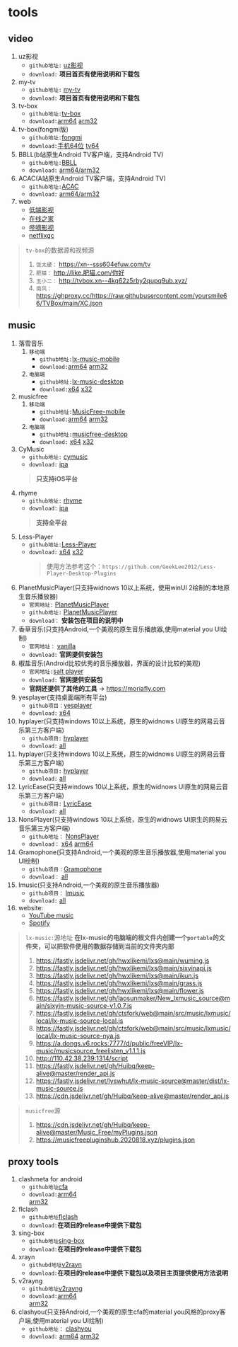 # tools
## video
  1. uz影视
      - `github地址:` [uz影视](https://github.com/YYDS678/uzVideo)
      - `download:` __**项目首页有使用说明和下载包**__
  2. my-tv
      - `github地址:` [my-tv](https://github.com/lizongying/my-tv-0)
      - `download:` __**项目首页有使用说明和下载包**__
  3. tv-box
      - `github地址:`[tv-box](https://github.com/o0HalfLife0o/TVBoxOSC)
      - `download:`[arm64](https://www.ghproxy.cc/https://github.com/o0HalfLife0o/TVBoxOSC/releases/download/20240929-1529/TVBox_takagen99_20240929-1529-arm64-generic.apk) [arm32](https://www.ghproxy.cc/https://github.com/o0HalfLife0o/TVBoxOSC/releases/download/20240929-1529/TVBox_takagen99_20240929-1529-armeabi-generic.apk)
  4. tv-box(fongmi版)
      - `github地址:`[fongmi](https://github.com/FongMi/TV)
      - `download:`[手机64位](https://ghp.ci/https://raw.githubusercontent.com/FongMi/Release/main/apk/release/leanback-java-arm64_v8a.apk) [tv64](https://ghp.ci/https://raw.githubusercontent.com/FongMi/Release/main/apk/release/leanback-java-arm64_v8a.apk)
  6. BBLL(b站原生Android TV客户端，支持Android TV)
       - `github地址:`[BBLL](https://github.com/xiaye13579/BBLL)
       - `download:` [arm64/arm32](https://www.ghproxy.cn/https://github.com/xiaye13579/BBLL/releases/download/v1.5.0/BBLL1.5.0.apk)
  7. ACAC(A站原生Android TV客户端，支持Android TV)
       - `github地址:`[ACAC]([https://github.com/xiaye13579/BBLL](https://github.com/xiaye13579/ACAC))
       - `download:` [arm64/arm32](https://gh-proxy.com/https://github.com/xiaye13579/ACAC/releases/download/v1.0.3/ACAC_release_v1.0.3.apk) 
  8. web
      - [低端影视](https://ddys.pro/)
      - [在线之家](https://www.zxzjhd.com/)
      - [哔嘀影视](https://www.bdys.me/)
      - [netflixgc](https://netflixgc.com)
  >  `tv-box`的数据源和视频源
  >  1. `饭太硬：` https://xn--sss604efuw.com/tv
  >  2. `肥猫：` http://like.肥猫.com/你好
  >  3. `王小二：` http://tvbox.xn--4kq62z5rby2qupq9ub.xyz/
  >  4. `南风：` https://ghproxy.cc/https://raw.githubusercontent.com/yoursmile66/TVBox/main/XC.json
## music
  1. 落雪音乐
      1. `移动端`
           - `github地址:`[lx-music-mobile](https://github.com/lyswhut/lx-music-mobile)
           - `download:`[arm64](https://www.ghproxy.cn/https://github.com/lyswhut/lx-music-mobile/releases/download/v1.6.0/lx-music-mobile-v1.6.0-arm64-v8a.apk) [arm32](https://www.ghproxy.cn/https://github.com/lyswhut/lx-music-mobile/releases/download/v1.6.0/lx-music-mobile-v1.6.0-armeabi-v7a.apk)
      2. `电脑端`
           - `github地址:`[lx-music-desktop](https://github.com/lyswhut/lx-music-desktop)
           -  `download:`[x64](https://www.ghproxy.cn/https://github.com/lyswhut/lx-music-desktop/releases/download/v2.9.0/lx-music-desktop-v2.9.0-win_x64-green.7z) [x32](https://www.ghproxy.cn/https://github.com/lyswhut/lx-music-desktop/releases/download/v2.9.0/lx-music-desktop-v2.9.0-win7_x86-green.7z)
  3. musicfree
      1. `移动端`
           - `github地址:`[MusicFree-mobile](https://github.com/maotoumao/MusicFree)
           - `download:`[arm64](https://cf.ghproxy.cc/https://github.com/maotoumao/MusicFree/releases/download/v0.4.2/app-arm64-v8a-release.apk) [arm32](https://cf.ghproxy.cc/https://github.com/maotoumao/MusicFree/releases/download/v0.4.2/app-armeabi-v7a-release.apk)
      2. `电脑端`
           - `github地址:`[musicfree-desktop](https://github.com/maotoumao/MusicFreeDesktop)
           - `download:` [x64](https://www.ghproxy.cc/https://github.com/maotoumao/MusicFreeDesktop/releases/download/v0.0.5/MusicFree-0.0.5-win32-x64-legacy-portable.zip) [x32](https://www.ghproxy.cc/https://github.com/maotoumao/MusicFreeDesktop/releases/download/v0.0.5/MusicFree-0.0.5-win32-x64-portable.zip)
  4. CyMusic
      - `github地址:` [cymusic](https://github.com/gyc-12/music-player-master)
      - `download:` [ipa](https://ghproxy.cc/https://github.com/gyc-12/music-player-master/releases/download/1.1.2/cymusic-1.1.2.ipa)
      > __**只支持iOS平台**__
  5. rhyme
      - `github地址:` [rhyme](https://github.com/canxin121/app_rhyme)
      - `download:` [ipa](https://ghproxy.cc/https://github.com/gyc-12/music-player-master/releases/download/1.1.2/cymusic-1.1.2.ipa)
      > __**支持全平台**__
  6. Less-Player
       - `github地址:`[Less-Player](https://github.com/GeekLee2012/Less-Player-Desktop)
       - `download:` [x64](https://cf.ghproxy.cc/https://github.com/GeekLee2012/Less-Player-Desktop/releases/download/v0.1.28/Less.Player.v0.1.28.win-x64.zip) [x32](https://cf.ghproxy.cc/https://github.com/GeekLee2012/Less-Player-Desktop/releases/download/v0.1.28/Less.Player.v0.1.28.win-ia32.zip)
         > 使用方法参考这个：`https://github.com/GeekLee2012/Less-Player-Desktop-Plugins`
  7. PlanetMusicPlayer(只支持widnows 10以上系统，使用winUI 2绘制的本地原生音乐播放器)
       - `官网地址:` [PlanetMusicPlayer](https://pigeonming.top/index.php/planetmusicplayer)
       - `github地址:` [PlanetMusicPlayer](https://github.com/Pigeon-Ming/CorePlanetMusicPlayer)
       - `download：` **安装包在项目的说明中**
  9. 香草音乐(只支持Android,一个美观的原生音乐播放器,使用material you UI绘制)
       - `官网地址：` [vanilla](https://vanilla.surge.sh/)
       - `download:`  **官网提供安装包**
  10. 椒盐音乐(Android比较优秀的音乐播放器，界面的设计比较的美观)
       - `官网地址:`[salt player](https://moriafly.com/salt-player/index.html)
       - `download:` **官网提供安装包**
       - **官网还提供了其他的工具** -> https://moriafly.com
  11. yesplayer(支持桌面端所有平台)
       - `github项目：`[yesplayer](https://github.com/qier222/YesPlayMusic)
       - `download:` [x64](https://ghproxy.cc/https://github.com/qier222/YesPlayMusic/releases/download/v0.4.8-2/YesPlayMusic.0.4.8.exe)
  12. hyplayer(只支持windows 10以上系统，原生的widnows UI原生的网易云音乐第三方客户端)
       - `github项目:` [hyplayer](https://github.com/HyPlayer/HyPlayer)
       - `download:` [all](https://cf.ghproxy.cc/https://github.com/HyPlayer/HyPlayer/releases/download/2.1.37.5872/HyPlayer_2.1.37.5872_x64_ARM64.msixbundle)
  13. hyplayer(只支持windows 10以上系统，原生的widnows UI原生的网易云音乐第三方客户端)
       - `github项目:` [hyplayer](https://github.com/HyPlayer/HyPlayer)
       - `download:` [all](https://cf.ghproxy.cc/https://github.com/HyPlayer/HyPlayer/releases/download/2.1.37.5872/HyPlayer_2.1.37.5872_x64_ARM64.msixbundle)
  14. LyricEase(只支持windows 10以上系统，原生的widnows UI原生的网易云音乐第三方客户端)
       - `github项目:` [LyricEase](https://github.com/daiyuzhanghua/LyricEase)
       - `download:` [all](https://install.appcenter.ms/users/brandonw3612/apps/lyricease/distribution_groups/public)
  15. NonsPlayer(只支持windows 10以上系统，原生的widnows UI原生的网易云音乐第三方客户端)
       - `github地址：` [NonsPlayer](https://github.com/Miaoyww/NonsPlayer)
       - `download：` [x64](https://www.ghproxy.cc/https://github.com/Miaoyww/NonsPlayer/releases/download/0.5.6/NonsPlayer_0.5.6_x64.7z)  [arm64](https://www.ghproxy.cc/https://github.com/Miaoyww/NonsPlayer/releases/download/0.5.6/NonsPlayer_0.5.6_arm64.7z)
  16. Gramophone(只支持Android,一个美观的原生音乐播放器,使用material you UI绘制)
       - `github项目：`[Gramophone](https://github.com/AkaneTan/Gramophone)
       - `download：` [all](https://cf.ghproxy.cc/https://github.com/AkaneTan/Gramophone/releases/download/1.0.14/Gramophone-1.0.14-release.apk)
  17. lmusic(只支持Android,一个美观的原生音乐播放器)
       - `github项目：` [lmusic](https://github.com/cy745/LMusic)
       - `download:` [all](https://cf.ghproxy.cc/https://github.com/cy745/LMusic/releases/download/Beta/LMusic_beta_1.5.4_42_20230603_2240+0800.apk)
  7. website:
      - [YouTube music](https://music.youtube.com)
      - [Spotify](https://open.spotify.com)
  > `lx-music:`源地址  __**在lx-music的电脑端的根文件内创建一个`portable`的文件夹，可以把软件使用的数据存储到当前的文件夹内部**__
  > 1. https://fastly.jsdelivr.net/gh/hwxlikemi/lxs@main/wuming.js
  > 2. https://fastly.jsdelivr.net/gh/hwxlikemi/lxs@main/sixyinapi.js
  > 3. https://fastly.jsdelivr.net/gh/hwxlikemi/lxs@main/ikun.js
  > 4. https://fastly.jsdelivr.net/gh/hwxlikemi/lxs@main/grass.js
  > 5. https://fastly.jsdelivr.net/gh/hwxlikemi/lxs@main/flower.js
  > 6. https://fastly.jsdelivr.net/gh/laosunmaker/New_lxmusic_source@main/sixyin-music-source-v1.0.7.js
  > 7. https://fastly.jsdelivr.net/gh/ctsfork/web@main/src/music/lxmusic/local/lx-music-source-local.js
  > 8. https://fastly.jsdelivr.net/gh/ctsfork/web@main/src/music/lxmusic/local/lx-music-source-nya.js
  > 9. https://a.dongs.v6.rocks:7777/d/public/freeVIP/lx-music/musicsource_freelisten_v1.1.1.js
  > 10. http://110.42.38.239:1314/script
  > 11. https://fastly.jsdelivr.net/gh/Huibq/keep-alive@master/render_api.js
  > 12. https://fastly.jsdelivr.net/lyswhut/lx-music-source@master/dist/lx-music-source.js
  > 13. https://cdn.jsdelivr.net/gh/Huibq/keep-alive@master/render_api.js
  
  > `musicfree`源
  > 1. https://cdn.jsdelivr.net/gh/Huibq/keep-alive@master/Music_Free/myPlugins.json
  > 2. https://musicfreepluginshub.2020818.xyz/plugins.json
## proxy tools
  1. clashmeta for android
      - `github地址`[cfa](https://github.com/MetaCubeX/ClashMetaForAndroid)
      - `download:`[arm64](https://ghproxy.cc/https://github.com/MetaCubeX/ClashMetaForAndroid/releases/download/v2.11.1/cmfa-2.11.1-meta-arm64-v8a-release.apk)<br>[arm32](https://ghproxy.cc/https://github.com/MetaCubeX/ClashMetaForAndroid/releases/download/v2.11.1/cmfa-2.11.1-meta-armeabi-v7a-release.apk)
  3. flclash
      - `github地址`[flclash](https://github.com/chen08209/FlClash)
      - `download:`__**在项目的release中提供下载包**__
  4. sing-box
      - `github地址`[sing-box](https://github.com/SagerNet/sing-box)
      - `download:`__**在项目的release中提供下载包**__
  5. xrayn
      - `githubd地址`[v2rayn](https://github.com/2dust/v2rayN)
      - `download:`__**在项目的release中提供下载包以及项目主页提供使用方法说明**__
  6. v2rayng
      - `github地址`[v2rayng](https://github.com/2dust/v2rayNG)
      - `download:`[arm64](https://ghproxy.cc/https://github.com/2dust/v2rayNG/releases/download/1.9.7/v2rayNG_1.9.7_arm64-v8a.apk)<br>[arm32](https://ghproxy.cc/https://github.com/2dust/v2rayNG/releases/download/1.9.7/v2rayNG_1.9.7_armeabi-v7a.apk)
  7. clashyou(只支持Android,一个美观的原生cfa的material you风格的proxy客户端,使用material you UI绘制)
      - `github地址：` [clashyou](https://github.com/Yos-X/ClashYou)
      - `download:` [arm64](https://ghproxy.net/https://github.com/Yos-X/ClashYou/releases/download/V0.1.1/clash-you-0.1.1-yosx-foss-arm64-v8a-release.apk) [arm32](https://ghproxy.net/https://github.com/Yos-X/ClashYou/releases/download/V0.1.1/clash-you-0.1.1-yosx-foss-armeabi-v7a-release.apk) 
        
            
